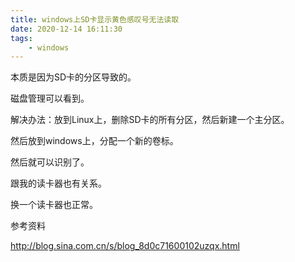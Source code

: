 ```yaml
---
title: windows上SD卡显示黄色感叹号无法读取
date: 2020-12-14 16:11:30
tags:
	- windows
---
```




本质是因为SD卡的分区导致的。

磁盘管理可以看到。

解决办法：放到Linux上，删除SD卡的所有分区，然后新建一个主分区。

然后放到windows上，分配一个新的卷标。

然后就可以识别了。



跟我的读卡器也有关系。

换一个读卡器也正常。



参考资料

http://blog.sina.com.cn/s/blog_8d0c71600102uzqx.html
